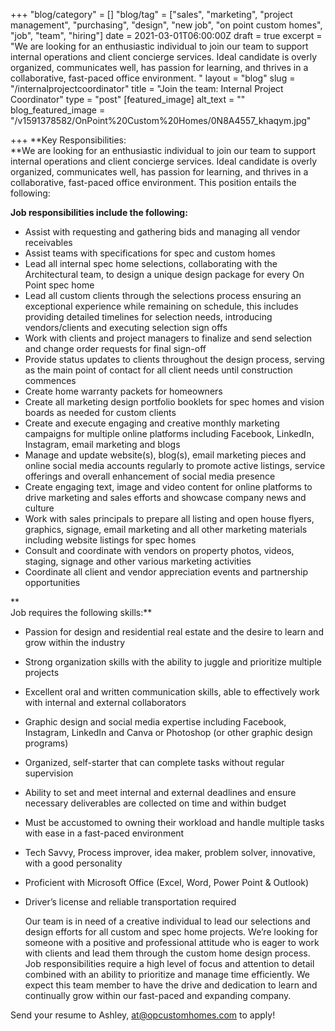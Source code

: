 +++
"blog/category" = []
"blog/tag" = ["sales", "marketing", "project management", "purchasing", "design", "new job", "on point custom homes", "job", "team", "hiring"]
date = 2021-03-01T06:00:00Z
draft = true
excerpt = "We are looking for an enthusiastic individual to join our team to support internal operations and client concierge services. Ideal candidate is overly organized, communicates well, has passion for learning, and thrives in a collaborative, fast-paced office environment. "
layout = "blog"
slug = "/internalprojectcoordinator"
title = "Join the team: Internal Project Coordinator"
type = "post"
[featured_image]
alt_text = ""
blog_featured_image = "/v1591378582/OnPoint%20Custom%20Homes/0N8A4557_khaqym.jpg"

+++
**Key Responsibilities:  
**We are looking for an enthusiastic individual to join our team to support internal operations and client concierge services. Ideal candidate is overly organized, communicates well, has passion for learning, and thrives in a collaborative, fast-paced office environment. This position entails the following:  
  
**Job responsibilities include the following:**

* Assist with requesting and gathering bids and managing all vendor receivables
* Assist teams with specifications for spec and custom homes
* Lead all internal spec home selections, collaborating with the Architectural team, to design a unique design package for every On Point spec home
* Lead all custom clients through the selections process ensuring an exceptional experience while remaining on schedule, this includes providing detailed timelines for selection needs, introducing vendors/clients and executing selection sign offs
* Work with clients and project managers to finalize and send selection and change order requests for final sign-off
* Provide status updates to clients throughout the design process, serving as the main point of contact for all client needs until construction commences
* Create home warranty packets for homeowners
* Create all marketing design portfolio booklets for spec homes and vision boards as needed for custom clients
* Create and execute engaging and creative monthly marketing campaigns for multiple online platforms including Facebook, LinkedIn, Instagram, email marketing and blogs
* Manage and update website(s), blog(s), email marketing pieces and online social media accounts regularly to promote active listings, service offerings and overall enhancement of social media presence
* Create engaging text, image and video content for online platforms to drive marketing and sales efforts and showcase company news and culture
* Work with sales principals to prepare all listing and open house flyers, graphics, signage, email marketing and all other marketing materials including website listings for spec homes
* Consult and coordinate with vendors on property photos, videos, staging, signage and other various marketing activities
* Coordinate all client and vendor appreciation events and partnership opportunities

**  
Job requires the following skills:**

* Passion for design and residential real estate and the desire to learn and grow within the industry
* Strong organization skills with the ability to juggle and prioritize multiple projects
* Excellent oral and written communication skills, able to effectively work with internal and external collaborators
* Graphic design and social media expertise including Facebook, Instagram, LinkedIn and Canva or Photoshop (or other graphic design programs)
* Organized, self-starter that can complete tasks without regular supervision
* Ability to set and meet internal and external deadlines and ensure necessary deliverables are collected on time and within budget
* Must be accustomed to owning their workload and handle multiple tasks with ease in a fast-paced environment
* Tech Savvy, Process improver, idea maker, problem solver, innovative, with a good personality
* Proficient with Microsoft Office (Excel, Word, Power Point & Outlook)
* Driver’s license and reliable transportation required  
    
  Our team is in need of a creative individual to lead our selections and design efforts for all custom and spec home projects. We’re looking for someone with a positive and professional attitude who is eager to work with clients and lead them through the custom home design process. Job responsibilities require a high level of focus and attention to detail combined with an ability to prioritize and manage time efficiently. We expect this team member to have the drive and dedication to learn and continually grow within our fast-paced and expanding company.

Send your resume to Ashley, at@opcustomhomes.com to apply!